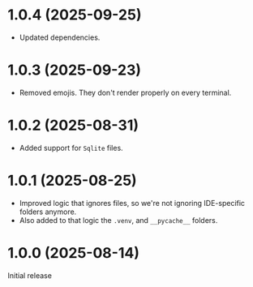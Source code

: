 # 1.0.4 (2025-09-25)
- Updated dependencies.

# 1.0.3 (2025-09-23)
- Removed emojis. They don't render properly on every terminal.

# 1.0.2 (2025-08-31)
- Added support for `Sqlite` files.

# 1.0.1 (2025-08-25)
- Improved logic that ignores files, so we're not ignoring IDE-specific folders anymore.
- Also added to that logic the `.venv`, and `__pycache__` folders.

# 1.0.0 (2025-08-14)
Initial release